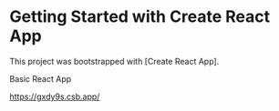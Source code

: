 # Getting Started with Create React App

This project was bootstrapped with [Create React App].

Basic React App

https://gxdy9s.csb.app/
